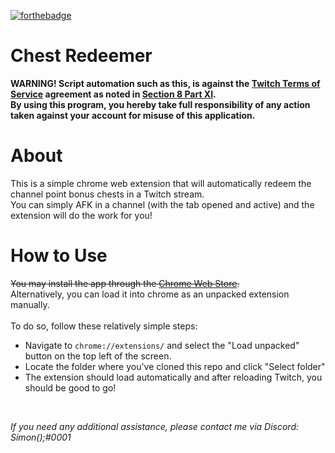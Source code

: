 [![forthebadge](https://forthebadge.com/images/badges/made-with-crayons.svg)](https://forthebadge.com)

# Chest Redeemer

<b>WARNING! Script automation such as this, is against the [Twitch Terms of Service](https://www.twitch.tv/p/legal/terms-of-service) agreement as noted in [Section 8 Part XI](https://i.imgur.com/6z0uZSq.png).
<br>
By using this program, you hereby take full responsibility of any action taken against your account for misuse of this application.</b>

# About

This is a simple chrome web extension that will automatically redeem the channel point bonus chests in a Twitch stream.
<br>
You can simply AFK in a channel (with the tab opened and active) and the extension will do the work for you!

# How to Use

~~You may install the app through the [Chrome Web Store](https://chrome.google.com/webstore/detail/chest-redeemer/ampjopbjfelpdciopicpkmiobbokbgad).~~
<br>
Alternatively, you can load it into chrome as an unpacked extension manually.
<br>
<br>
To do so, follow these relatively simple steps:
- Navigate to `chrome://extensions/` and select the "Load unpacked" button on the top left of the screen.
- Locate the folder where you've cloned this repo and click "Select folder"
- The extension should load automatically and after reloading Twitch, you should be good to go!

<br>

<i>If you need any additional assistance, please contact me via Discord: Simon();#0001</i>
